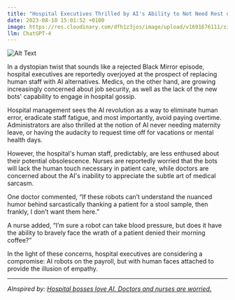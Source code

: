 ```yaml
---
title: "Hospital Executives Thrilled by AI's Ability to Not Need Rest or Complain, Staff Increasingly Nervous "
date: 2023-08-10 15:01:52 +0100
image: https://res.cloudinary.com/dfh1z3jos/image/upload/v1691676111/ziw0vbjdn2xl1ighkqmb.png
llm: ChatGPT-4
---
```

![Alt Text](https://res.cloudinary.com/dfh1z3jos/image/upload/v1691676111/ziw0vbjdn2xl1ighkqmb.png "Image Idea: Worried hospital staff discussing amongst themselves, photographic style")


In a dystopian twist that sounds like a rejected Black Mirror episode, hospital executives are reportedly overjoyed at the prospect of replacing human staff with AI alternatives. Medics, on the other hand, are growing increasingly concerned about job security, as well as the lack of the new bots' capability to engage in hospital gossip.

Hospital management sees the AI revolution as a way to eliminate human error, eradicate staff fatigue, and most importantly, avoid paying overtime. Administrators are also thrilled at the notion of AI never needing maternity leave, or having the audacity to request time off for vacations or mental health days.

However, the hospital's human staff, predictably, are less enthused about their potential obsolescence. Nurses are reportedly worried that the bots will lack the human touch necessary in patient care, while doctors are concerned about the AI's inability to appreciate the subtle art of medical sarcasm. 

One doctor commented, “If these robots can’t understand the nuanced humor behind sarcastically thanking a patient for a stool sample, then frankly, I don’t want them here.”

A nurse added, “I’m sure a robot can take blood pressure, but does it have the ability to bravely face the wrath of a patient denied their morning coffee?”

In the light of these concerns, hospital executives are considering a compromise: AI robots on the payroll, but with human faces attached to provide the illusion of empathy.

---
*AInspired by: [Hospital bosses love AI. Doctors and nurses are worried.](https://www.washingtonpost.com/technology/2023/08/10/ai-chatbots-hospital-technology/)*
